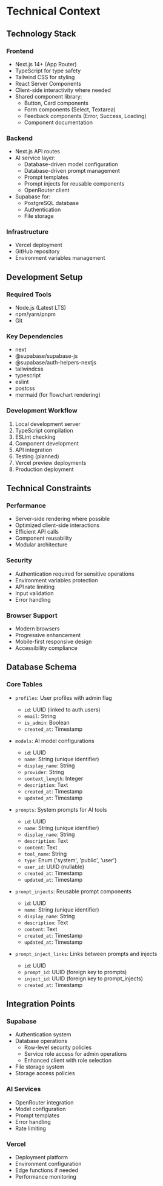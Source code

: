 # Technical Context

## Technology Stack

### Frontend

- Next.js 14+ (App Router)
- TypeScript for type safety
- Tailwind CSS for styling
- React Server Components
- Client-side interactivity where needed
- Shared component library:
  - Button, Card components
  - Form components (Select, Textarea)
  - Feedback components (Error, Success, Loading)
  - Component documentation

### Backend

- Next.js API routes
- AI service layer:
  - Database-driven model configuration
  - Database-driven prompt management
  - Prompt templates
  - Prompt injects for reusable components
  - OpenRouter client
- Supabase for:
  - PostgreSQL database
  - Authentication
  - File storage

### Infrastructure

- Vercel deployment
- GitHub repository
- Environment variables management

## Development Setup

### Required Tools

- Node.js (Latest LTS)
- npm/yarn/pnpm
- Git

### Key Dependencies

- next
- @supabase/supabase-js
- @supabase/auth-helpers-nextjs
- tailwindcss
- typescript
- eslint
- postcss
- mermaid (for flowchart rendering)

### Development Workflow

1. Local development server
2. TypeScript compilation
3. ESLint checking
4. Component development
5. API integration
6. Testing (planned)
7. Vercel preview deployments
8. Production deployment

## Technical Constraints

### Performance

- Server-side rendering where possible
- Optimized client-side interactions
- Efficient API calls
- Component reusability
- Modular architecture

### Security

- Authentication required for sensitive operations
- Environment variables protection
- API rate limiting
- Input validation
- Error handling

### Browser Support

- Modern browsers
- Progressive enhancement
- Mobile-first responsive design
- Accessibility compliance

## Database Schema

### Core Tables

- `profiles`: User profiles with admin flag
  - `id`: UUID (linked to auth.users)
  - `email`: String
  - `is_admin`: Boolean
  - `created_at`: Timestamp

- `models`: AI model configurations
  - `id`: UUID
  - `name`: String (unique identifier)
  - `display_name`: String
  - `provider`: String
  - `context_length`: Integer
  - `description`: Text
  - `created_at`: Timestamp
  - `updated_at`: Timestamp

- `prompts`: System prompts for AI tools
  - `id`: UUID
  - `name`: String (unique identifier)
  - `display_name`: String
  - `description`: Text
  - `content`: Text
  - `tool_name`: String
  - `type`: Enum ('system', 'public', 'user')
  - `user_id`: UUID (nullable)
  - `created_at`: Timestamp
  - `updated_at`: Timestamp

- `prompt_injects`: Reusable prompt components
  - `id`: UUID
  - `name`: String (unique identifier)
  - `display_name`: String
  - `description`: Text
  - `content`: Text
  - `created_at`: Timestamp
  - `updated_at`: Timestamp

- `prompt_inject_links`: Links between prompts and injects
  - `id`: UUID
  - `prompt_id`: UUID (foreign key to prompts)
  - `inject_id`: UUID (foreign key to prompt_injects)
  - `created_at`: Timestamp

## Integration Points

### Supabase

- Authentication system
- Database operations
  - Row-level security policies
  - Service role access for admin operations
  - Enhanced client with role selection
- File storage system
- Storage access policies

### AI Services

- OpenRouter integration
- Model configuration
- Prompt templates
- Error handling
- Rate limiting

### Vercel

- Deployment platform
- Environment configuration
- Edge functions if needed
- Performance monitoring
